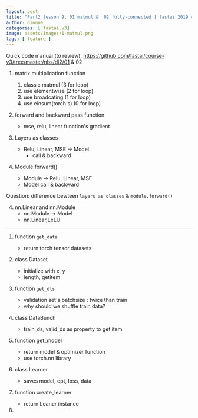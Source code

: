 ```yaml
---
layout: post
title: "Part2 lesson 9, 01 matmul &  02 fully-connected | fastai 2019 course -v3"
author: dionne
categories: [ fastai.v3]
image: assets/images/1-matmul.png
tags: [ feature ]
---
```


Quick code manual (to review), https://github.com/fastai/course-v3/tree/master/nbs/dl2/01 & 02

1. matrix multiplication function
	1. classic matmul (3 for loop)
	1. use elementwise (2 for loop)
	1. use broadcating (1 for loop)
	1. use einsum(torch's) (0 for loop)

1. forward and backward pass function
	- mse, relu, linear function's gradient

2. Layers as classes
	- Relu, Linear, MSE -> Model
		- call & backward

3. Module.forward()
	- Module -> Relu, Linear, MSE
	- Model call & backward

Question: difference bewteen `layers as classes` & `module.forward()`

4. nn.Linear and nn.Module
	- nn.Module -> Model
	- nn.Linear,LeLU

---

1. function `get_data`
	- return torch tensor datasets

2. class Dataset
	- initialize with x, y
	- length, getitem

3. function `get_dls`
	- validation set's batchsize : twice than train
	- why should we shuffle train data?

4. class DataBunch
	- train_ds, valid_ds as property to get item

5. function get_model
	- return model & optimizer function
	- use torch.nn library

6. class Learner
	- saves model, opt, loss, data

7. function create_learner
	- return Leaner instance

8. 